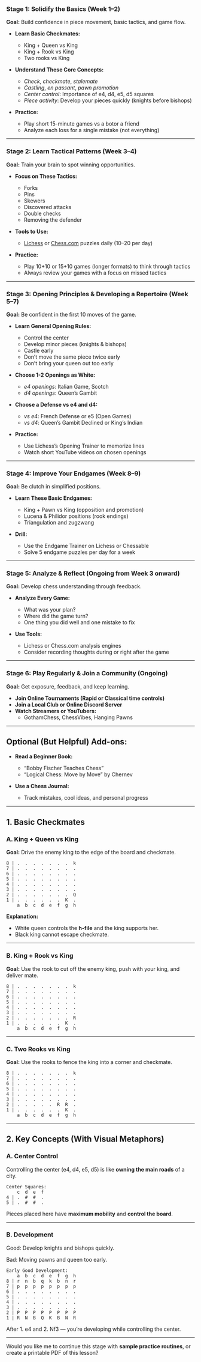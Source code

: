 
### **Stage 1: Solidify the Basics (Week 1–2)**

**Goal:** Build confidence in piece movement, basic tactics, and game flow.

- **Learn Basic Checkmates:**
    
    - King + Queen vs King
    - King + Rook vs King
    - Two rooks vs King
- **Understand These Core Concepts:**
    
    - _Check_, _checkmate_, _stalemate_
    - _Castling_, _en passant_, _pawn promotion_
    - _Center control_: Importance of e4, d4, e5, d5 squares
    - _Piece activity_: Develop your pieces quickly (knights before bishops)
- **Practice:**
    
    - Play short 15-minute games vs a botor a friend
    - Analyze each loss for a single mistake (not everything)

---

### **Stage 2: Learn Tactical Patterns (Week 3–4)**

**Goal:** Train your brain to spot winning opportunities.

- **Focus on These Tactics:**
    
    - Forks
    - Pins
    - Skewers
    - Discovered attacks
    - Double checks
    - Removing the defender
- **Tools to Use:**
    
    - [Lichess](https://lichess.org/training) or [Chess.com](https://www.chess.com/puzzles) puzzles daily (10–20 per day)
- **Practice:**
    
    - Play 10+10 or 15+10 games (longer formats) to think through tactics
    - Always review your games with a focus on missed tactics

---

### **Stage 3: Opening Principles & Developing a Repertoire (Week 5–7)**

**Goal:** Be confident in the first 10 moves of the game.

- **Learn General Opening Rules:**
    
    - Control the center
    - Develop minor pieces (knights & bishops)
    - Castle early
    - Don’t move the same piece twice early
    - Don’t bring your queen out too early
- **Choose 1-2 Openings as White:**
    
    - _e4 openings_: Italian Game, Scotch
    - _d4 openings_: Queen’s Gambit
- **Choose a Defense vs e4 and d4:**
    
    - _vs e4_: French Defense or e5 (Open Games)
    - _vs d4_: Queen’s Gambit Declined or King’s Indian
- **Practice:**
    
    - Use Lichess’s Opening Trainer to memorize lines
    - Watch short YouTube videos on chosen openings

---

### **Stage 4: Improve Your Endgames (Week 8–9)**

**Goal:** Be clutch in simplified positions.

- **Learn These Basic Endgames:**
    
    - King + Pawn vs King (opposition and promotion)
    - Lucena & Philidor positions (rook endings)
    - Triangulation and zugzwang
- **Drill:**
    
    - Use the Endgame Trainer on Lichess or Chessable
    - Solve 5 endgame puzzles per day for a week

---

### **Stage 5: Analyze & Reflect (Ongoing from Week 3 onward)**

**Goal:** Develop chess understanding through feedback.

- **Analyze Every Game:**
    
    - What was your plan?
    - Where did the game turn?
    - One thing you did well and one mistake to fix
- **Use Tools:**
    
    - Lichess or Chess.com analysis engines
    - Consider recording thoughts during or right after the game

---

### **Stage 6: Play Regularly & Join a Community (Ongoing)**

**Goal:** Get exposure, feedback, and keep learning.

- **Join Online Tournaments (Rapid or Classical time controls)**
- **Join a Local Club or Online Discord Server**
- **Watch Streamers or YouTubers:**
    - GothamChess, ChessVibes, Hanging Pawns

---

## **Optional (But Helpful) Add-ons:**

- **Read a Beginner Book:**
    
    - “Bobby Fischer Teaches Chess”
    - “Logical Chess: Move by Move” by Chernev
- **Use a Chess Journal:**
    
    - Track mistakes, cool ideas, and personal progress
---

## **1. Basic Checkmates**

### **A. King + Queen vs King**

**Goal:** Drive the enemy king to the edge of the board and checkmate.

```
8 | .  .  .  .  .  .  .  k
7 | .  .  .  .  .  .  .  .
6 | .  .  .  .  .  .  .  .
5 | .  .  .  .  .  .  .  .
4 | .  .  .  .  .  .  .  .
3 | .  .  .  .  .  .  .  .
2 | .  .  .  .  .  .  .  Q
1 | .  .  .  .  .  .  K  .
    a  b  c  d  e  f  g  h
```

**Explanation:**

- White queen controls the **h-file** and the king supports her.
- Black king cannot escape checkmate.

---

### **B. King + Rook vs King**

**Goal:** Use the rook to cut off the enemy king, push with your king, and deliver mate.

```
8 | .  .  .  .  .  .  .  k
7 | .  .  .  .  .  .  .  .
6 | .  .  .  .  .  .  .  .
5 | .  .  .  .  .  .  .  .
4 | .  .  .  .  .  .  .  .
3 | .  .  .  .  .  .  .  .
2 | .  .  .  .  .  .  .  R
1 | .  .  .  .  .  .  K  .
    a  b  c  d  e  f  g  h
```

---

### **C. Two Rooks vs King**

**Goal:** Use the rooks to fence the king into a corner and checkmate.

```
8 | .  .  .  .  .  .  .  k
7 | .  .  .  .  .  .  .  .
6 | .  .  .  .  .  .  .  .
5 | .  .  .  .  .  .  .  .
4 | .  .  .  .  .  .  .  .
3 | .  .  .  .  .  .  .  .
2 | .  .  .  .  .  R  R  .
1 | .  .  .  .  .  .  K  .
    a  b  c  d  e  f  g  h
```

---

## **2. Key Concepts (With Visual Metaphors)**

### **A. Center Control**

Controlling the center (e4, d4, e5, d5) is like **owning the main roads** of a city.

```
Center Squares:
    c  d  e  f
4 | .  #  #  .
5 | .  #  #  .
```

Pieces placed here have **maximum mobility** and **control the board**.

---

### **B. Development**

Good: Develop knights and bishops quickly.

Bad: Moving pawns and queen too early.

```
Early Good Development:
    a  b  c  d  e  f  g  h
8 | r  n  b  q  k  b  n  r
7 | p  p  p  p  p  p  p  p
6 | .  .  .  .  .  .  .  .
5 | .  .  .  .  .  .  .  .
4 | .  .  .  .  .  .  .  .
3 | .  .  .  .  .  .  .  .
2 | P  P  P  P  P  P  P  P
1 | R  N  B  Q  K  B  N  R
```

After 1. e4 and 2. Nf3 — you’re developing while controlling the center.

---

Would you like me to continue this stage with **sample practice routines**, or create a printable PDF of this lesson?